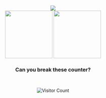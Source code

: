 <div align="center">

<br/>
<img src="https://github.com/Shing-Ho/Shing-Ho/blob/master/shingho.gif">
<br/>
<img height="150px" src="https://github-readme-stats.vercel.app/api/top-langs/?username=anuraghazra&layout=compact&theme=dracula">
<img height="150px" src="https://github-readme-stats.vercel.app/api?username=Shing-Ho&show_icons=true&theme=dracula&count_private=true">
<br/>

### Can you break these counter?

<br />

![Visitor Count](https://profile-counter.glitch.me/Shing-Ho/count.svg)

</div>
